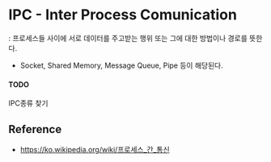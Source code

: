 # IPC - Inter Process Comunication
: 프로세스들 사이에 서로 데이터를 주고받는 행위 또는 그에 대한 방법이나 경로를 뜻한다.
- Socket, Shared Memory, Message Queue, Pipe 등이 해당된다.

#### TODO
IPC종류 찾기

## Reference
- https://ko.wikipedia.org/wiki/프로세스_간_통신